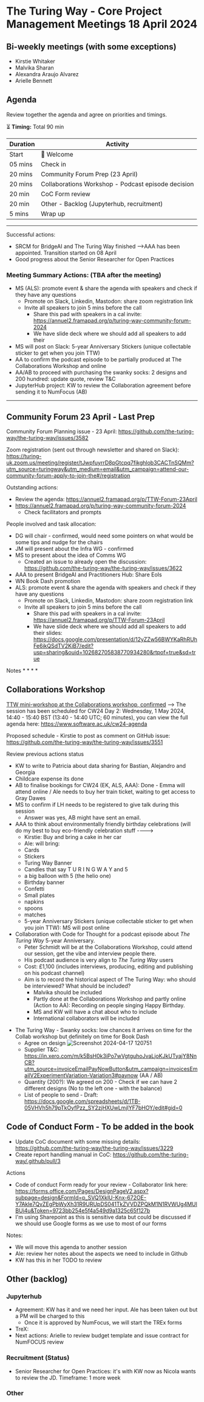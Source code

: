# The Turing Way - Core Project Management Meetings 18 April 2024

## Bi-weekly meetings (with some exceptions)

* Kirstie Whitaker
* Malvika Sharan  
* Alexandra Araujo Alvarez 
* Arielle Bennett 

## Agenda

Review together the agenda and agree on priorities and timings.

:hourglass_flowing_sand: **Timing:** Total 90 min

| Duration | Activity |
| ---- | -------- |
| Start | 👋 Welcome |
| 05 mins | Check in   |
| 20 mins | Community Forum Prep (23 April) |
| 20 mins | Collaborations Workshop - Podcast episode decision | 
| 20 min | CoC Form review |
| 20 min | Other - Backlog (Jupyterhub, recruitment) |
5 mins | Wrap up |

---------

Successful actions:
- SRCM for BridgeAI and The Turing Way finished -->AAA has been appointed. Transition started on 08 April 
- Good progress about the Senior Researcher for Open Practices

### Meeting Summary Actions: (TBA after the meeting)
- MS (ALS): promote event & share the agenda with speakers and check if they have any questions
    - Promote on Slack, Linkedin, Mastodon: share zoom registration link
    - Invite all speakers to join 5 mins before the call
        - Share this pad with speakers in a cal invite: https://annuel2.framapad.org/p/turing-way-community-forum-2024
        - We have slide deck where we should add all speakers to add their 
- MS will post on Slack: 5-year Anniversary Stickers (unique collectable sticker to get when you join TTW)
- AA to confirm the podcast episode to be partially produced at The Collaborations Workshop and online
- AA/AB to proceed with purchasing the swanky socks: 2 designs and 200 hundred: update quote, review T&C
- JupyterHub project: KW to review the Collaboration agreement before sending it to NumFocus (AB)

----
## Community Forum  23 April - Last Prep

Community Forum Planning issue - 23 April: https://github.com/the-turing-way/the-turing-way/issues/3582

Zoom registration (sent out through newsletter and shared on Slack): https://turing-uk.zoom.us/meeting/register/tJwpfuyrrD8pGtcpq7fikghlob3CACTnSQMm?utm_source=turingway&utm_medium=email&utm_campaign=attend-our-community-forum-apply-to-join-the#/registration

Outstanding actions:
- Review the agenda: https://annuel2.framapad.org/p/TTW-Forum-23April
- https://annuel2.framapad.org/p/turing-way-community-forum-2024
    - Check facilitators and prompts

People involved and task allocation:
- DG will chair - confirmed, would need some pointers on what would be some tips and nudge for the chairs
- JM will present about the Infra WG - confirmed
- MS to present about the idea of Comms WG
    - Created an issue to already open the discussion: https://github.com/the-turing-way/the-turing-way/issues/3622
- AAA to present BridgeAI and Practitioners Hub: Share EoIs
- WN Book Dash promotion
- ALS: promote event & share the agenda with speakers and check if they have any questions
    - Promote on Slack, Linkedin, Mastodon: share zoom registration link
    - Invite all speakers to join 5 mins before the call
        - Share this pad with speakers in a cal invite: https://annuel2.framapad.org/p/TTW-Forum-23April
        - We have slide deck where we should add all speakers to add their slides: https://docs.google.com/presentation/d/12yZZw56BWYKaRhRUhFe6ikQSdTV2KiB7/edit?usp=sharing&ouid=102682705838770934280&rtpof=true&sd=true
    

Notes
*
*
*
*


## Collaborations Workshop 

[TTW mini-workshop at the Collaborations workshop, confirmed](https://github.com/the-turing-way/the-turing-way/issues/3551) -->
The session has been scheduled for CW24 Day 2: Wednesday, 1 May 2024, 14:40 - 15:40 BST (13:40 - 14:40 UTC; 60 minutes), you can view the full agenda here: https://www.software.ac.uk/cw24-agenda

Proposed schedule - Kirstie to post as comment on GitHub issue: https://github.com/the-turing-way/the-turing-way/issues/3551

Review previous actions status
- KW to write to Patricia about data sharing for Bastian, Alejandro and Georgia 
- Childcare expense its done
- AB to finalise bookings for CW24 (EK, ALS, AAA): Done - Emma will attend online / Ale needs to buy her train ticket, waiting to get access to Gray Dawes
- MS to confirm if LH needs to be registered to give talk during this session
    - Answer was yes, AB might have sent an email.
- AAA to think about environmentally friendly birthday celebrations (will do my best to buy eco-friendly celebration stuff ----> 
    - Kirstie: Buy and bring a cake in her car
    - Ale: will bring:
    * Cards
    * Stickers
    * Turing Way Banner
    * Candles that say T U R I N G W A Y and 5 
    * a big balloon with 5 (the helio one)
    * Birthday banner 
    * Confetti 
    * Small plates 
    * napkins 
    * spoons 
    * matches 
    * 5-year Anniversary Stickers (unique collectable sticker to get when you join TTW): MS will post online
- Collaboration with Code for Thought for a podcast episode about _The Turing Way_ 5-year Anniversary.
    - Peter Schmidt will be at the Collaborations Workshop, could attend our session, get the vibe and interview people there. 
    - His podcast audience is very align to _The Turing Way_ users
    - Cost: £1,100 (includes interviews, producing, editing and publishing on his podcast channel)
    - Aim is to record the historical aspect of The Turing Way: who should be interviewed? What should be included? 
        - Malvika should be included
        - Partly done at the Collaborations Workshop and partly online (Action to AA): Recording on people singing Happy Birthday. 
        - MS and KW will have a chat about who to include
        - International collaborators will be included
* The Turing Way - Swanky socks: low chances it arrives on time for the Collab workshop but definitely on time for Book Dash
    * Agree on design
    ![Screenshot 2024-04-17 120751](https://hackmd.io/_uploads/Hk8-RwRl0.png)
    * Supplier T&C: https://in.xero.com/m/k5BsH0k3iPo7wVgtguhoJvaLjoKJkUTyajY8NnCB?utm_source=invoiceEmailPayNowButton&utm_campaign=invoicesEmailV2ExperimentVariation-Variation3#paynow (AA / AB) 
    * Quantity (200?): We agreed on 200 - Check if we can have 2 different designs (No to the left one - with the balance)
    * List of people to send - Draft: https://docs.google.com/spreadsheets/d/1TB-05VHVh5h79pTkOyfPzz_SY2zjHXUwLmjIYF7bHOY/edit#gid=0

## Code of Conduct Form - To be added in the book

* Update CoC document with some missing details: https://github.com/the-turing-way/the-turing-way/issues/3229
* Create report handling manual in CoC: https://github.com/the-turing-way/.github/pull/3

Actions
* Code of conduct Form ready for your review - Collaborator link here: https://forms.office.com/Pages/DesignPageV2.aspx?subpage=design&FormId=p_SVQ1XklU-Knx-672OE-Y7Akle7QvZEgPbWyXh31R9URUpDS041TkZVVDZPQkM1N1RVWUg4MUlBUi4u&Token=9723bb254e5f4a549d9a1325c65f127b
* I'm using Sharepoint as this is sensitive data but could be discussed if we should use Google forms as we use to most of our forms 


Notes:
* We will move this agenda to another session
* Ale: review her notes about the aspects we need to include in Github
* KW has this in her TODO to review

## Other (backlog)

### Jupyterhub
* Agreement: KW has it and we need her input. Ale has been taken out but a PM will be charged to this
    * Once it is approved by NumFocus, we will start the TREx forms
* TreX:
* Next actions: Arielle to review budget template and issue contract for NumFOCUS review

### Recruitment (Status)
* Senior Researcher for Open Practices: it's with KW now as Nicola wants to review the JD. Timeframe: 1 more week

### Other
